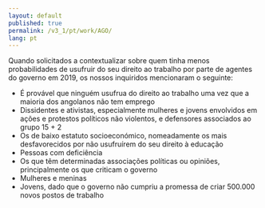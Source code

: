 ```yaml
---
layout: default
published: true
permalink: /v3_1/pt/work/AGO/
lang: pt
---
```


Quando solicitados a contextualizar sobre quem tinha menos probabilidades de usufruir do seu direito ao trabalho por parte de agentes do governo em 2019, os nossos inquiridos mencionaram o seguinte:

-	É provável que ninguém usufrua do direito ao trabalho uma vez que a maioria dos angolanos não tem emprego
-	Dissidentes e ativistas, especialmente mulheres e jovens envolvidos em ações e protestos políticos não violentos, e defensores associados ao grupo 15 + 2
-	Os de baixo estatuto socioeconómico, nomeadamente os mais desfavorecidos por não usufruírem do seu direito à educação
-	Pessoas com deficiência
-	Os que têm determinadas associações políticas ou opiniões, principalmente os que criticam o governo
-	Mulheres e meninas
-	Jovens, dado que o governo não cumpriu a promessa de criar 500.000 novos postos de trabalho
